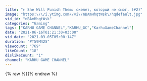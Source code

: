 ```yaml
---
title: "► She Will Punish Them: скелет, который не смог. (#2)"
image: "https:\/\/i.ytimg.com\/vi\/nBAmHhqtWsk\/hqdefault.jpg"
vid_id: "nBAmHhqtWsk"
categories: "Gaming"
tags: ["KARHU GAME CHANNEL","KARHU_GC","KarhuGameChannel"]
date: "2021-06-16T01:21:30+03:00"
vid_date: "2021-03-05T05:00:14Z"
duration: "PT59M42S"
viewcount: "769"
likeCount: "18"
dislikeCount: "1"
channel: "KARHU GAME CHANNEL"
---
```

{% raw %}{% endraw %}
